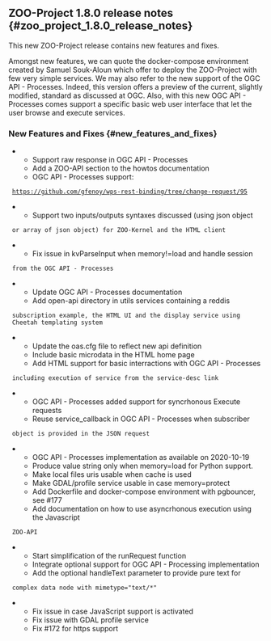 ## ZOO-Project 1.8.0 release notes {#zoo_project_1.8.0_release_notes}

This new ZOO-Project release contains new features and fixes.

Amongst new features, we can quote the docker-compose environment
created by Samuel Souk-Aloun which offer to deploy the ZOO-Project with
few very simple services. We may also refer to the new support of the
OGC API - Processes. Indeed, this version offers a preview of the
current, slightly modified, standard as discussed at OGC. Also, with
this new OGC API - Processes comes support a specific basic web user
interface that let the user browse and execute services.

### New Features and Fixes {#new_features_and_fixes}

-   -   Support raw response in OGC API - Processes
    -   Add a ZOO-API section to the howtos documentation
    -   OGC API - Processes support:

` `[`https://github.com/gfenoy/wps-rest-binding/tree/change-request/95`](https://github.com/gfenoy/wps-rest-binding/tree/change-request/95)

-   -   Support two inputs/outputs syntaxes discussed (using json object

` or array of json object) for ZOO-Kernel and the HTML client`

-   -   Fix issue in kvParseInput when memory!=load and handle session

` from the OGC API - Processes`

-   -   Update OGC API - Processes documentation
    -   Add open-api directory in utils services containing a reddis

` subscription example, the HTML UI and the display service using`\
` Cheetah templating system`

-   -   Update the oas.cfg file to reflect new api definition
    -   Include basic microdata in the HTML home page
    -   Add HTML support for basic interractions with OGC API -
        Processes

` including execution of service from the service-desc link`

-   -   OGC API - Processes added support for syncrhonous Execute
        requests
    -   Reuse service_callback in OGC API - Processes when subscriber

` object is provided in the JSON request`

-   -   OGC API - Processes implementation as available on 2020-10-19
    -   Produce value string only when memory=load for Python support.
    -   Make local files uris usable when cache is used
    -   Make GDAL/profile service usable in case memory=protect
    -   Add Dockerfile and docker-compose environment with pgbouncer,
        see \#177
    -   Add documentation on how to use asyncrhonous execution using the
        Javascript

` ZOO-API`

-   -   Start simplification of the runRequest function
    -   Integrate optional support for OGC API - Processing
        implementation
    -   Add the optional handleText parameter to provide pure text for

` complex data node with mimetype="text/*"`

-   -   Fix issue in case JavaScript support is activated
    -   Fix issue with GDAL profile service
    -   Fix \#172 for https support

